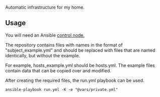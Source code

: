 Automatic infrastructure for my home.

## Usage

You will need an Ansible [control node.](https://docs.ansible.com/ansible/latest/installation_guide/intro_installation.html#control-node-requirements)

The repository contains files with names in the format of "subject_example.yml" and should be replaced with files that are named identically, but without the example.

For example, hosts_example.yml should be hosts.yml. The example files contain data that can be copied over and modified.

After creating the required files, the run.yml playbook can be used.

```
ansible-playbook run.yml -K -e "@vars/private.yml"
```
